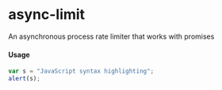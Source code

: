 # async-limit
An asynchronous process rate limiter that works with promises

<h4>Usage</h4>

```javascript
var s = "JavaScript syntax highlighting";
alert(s);
```
